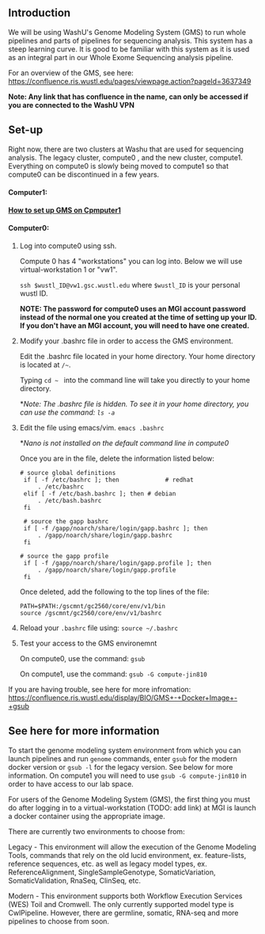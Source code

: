 ## Introduction
We will be using WashU's Genome Modeling System (GMS) to run whole pipelines and parts of pipelines for sequencing analysis. This system has a steep learning curve. It is good to be familiar with this system as it is used as an integral part in our Whole Exome Sequencing analysis pipeline.

For an overview of the GMS, see here: https://confluence.ris.wustl.edu/pages/viewpage.action?pageId=3637349

**Note: Any link that has confluence in the name, can only be accessed if you are connected to the WashU VPN**

## Set-up
Right now, there are two clusters at Washu that are used for sequencing analysis. The legacy cluster, compute0 , and the new cluster, compute1. Everything on compute0 is slowly being moved to compute1 so that compute0 can be discontinued in a few years.

#### Computer1:

**[How to set up GMS on Cpmputer1](https://github.com/jinlab-washu/Jin-lab.manual/blob/master/Genome_Modeling_System/HowToUseGMS_Computer1.md)**

#### Computer0:

1. Log into compute0 using ssh.

    Compute 0 has 4 "workstations" you can log into. Below we will use virtual-workstation 1 or "vw1".
  
    ```ssh $wustl_ID@vw1.gsc.wustl.edu``` where ```$wustl_ID``` is your personal wustl ID. 
  
    **NOTE: The password for compute0 uses an MGI account password instead of the normal one you created at the time of setting up your ID. If you don't have an MGI account, you will need to have one created.** 

2. Modify your .bashrc file in order to access the GMS environment.
  
    Edit the .bashrc file located in your home directory. Your home directory is located at `/~`. 
  
    Typing ```cd ~ ``` into the command line will take you directly to your home directory.
  
    **Note: The .bashrc file is hidden. To see it in your home directory, you can use the command: ```ls -a```*

3. Edit the file using emacs/vim. ```emacs .bashrc``` 

    **Nano is not installed  on the default command line in compute0*

    Once you are in the file, delete the information listed below:
    ```
    # source global definitions
     if [ -f /etc/bashrc ]; then             # redhat
         . /etc/bashrc
     elif [ -f /etc/bash.bashrc ]; then # debian
         . /etc/bash.bashrc
     fi

     # source the gapp bashrc
     if [ -f /gapp/noarch/share/login/gapp.bashrc ]; then
         . /gapp/noarch/share/login/gapp.bashrc
     fi

    # source the gapp profile
     if [ -f /gapp/noarch/share/login/gapp.profile ]; then
         . /gapp/noarch/share/login/gapp.profile
     fi
     ```
    Once deleted, add the following to the top lines of the file:

    ```
    PATH=$PATH:/gscmnt/gc2560/core/env/v1/bin
    source /gscmnt/gc2560/core/env/v1/bashrc
    ```
4. Reload your `.bashrc` file using: `source ~/.bashrc`

5. Test your access to the GMS environemnt
  
    On compute0, use the command: ```gsub```
    
    On compute1, use the command: `gsub -G compute-jin810` 
    
If you are having trouble, see here for more infromation: https://confluence.ris.wustl.edu/display/BIO/GMS+-+Docker+Image+-+gsub

## See here for more information
To start the genome modeling system environment from which you can launch pipelines and run `genome` commands, enter `gsub` for the modern docker version or `gsub -l` for the legacy version. See below for more information. On compute1 you will need to use `gsub -G compute-jin810` in order to have access to our lab space.

For users of the Genome Modeling System (GMS), the first thing you must do after logging in to a virtual-workstation (TODO: add link) at MGI is launch a docker container using the appropriate image.

There are currently two environments to choose from:

Legacy - This environment will allow the execution of the Genome Modeling Tools, commands that rely on the old lucid environment, ex. feature-lists, reference sequences, etc. as well as legacy model types, ex. ReferenceAlignment, SingleSampleGenotype, SomaticVariation, SomaticValidation, RnaSeq, ClinSeq, etc.

Modern - This environment supports both Workflow Execution Services (WES) Toil and Cromwell. The only currently supported model type is CwlPipeline. However, there are germline, somatic, RNA-seq and more pipelines to choose from soon.
